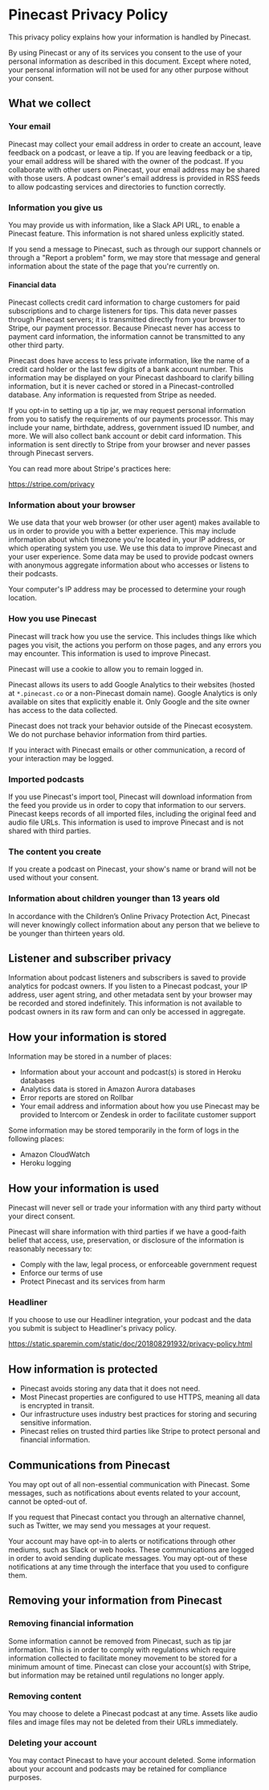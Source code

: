 # Pinecast Privacy Policy

This privacy policy explains how your information is handled by Pinecast.

By using Pinecast or any of its services you consent to the use of your personal information as described in this document. Except where noted, your personal information will not be used for any other purpose without your consent.

## What we collect

### Your email

Pinecast may collect your email address in order to create an account, leave feedback on a podcast, or leave a tip. If you are leaving feedback or a tip, your email address will be shared with the owner of the podcast. If you collaborate with other users on Pinecast, your email address may be shared with those users. A podcast owner's email address is provided in RSS feeds to allow podcasting services and directories to function correctly.

### Information you give us

You may provide us with information, like a Slack API URL, to enable a Pinecast feature. This information is not shared unless explicitly stated.

If you send a message to Pinecast, such as through our support channels or through a "Report a problem" form, we may store that message and general information about the state of the page that you're currently on.

#### Financial data

Pinecast collects credit card information to charge customers for paid subscriptions and to charge listeners for tips. This data never passes through Pinecast servers; it is transmitted directly from your browser to Stripe, our payment processor. Because Pinecast never has access to payment card information, the information cannot be transmitted to any other third party.

Pinecast does have access to less private information, like the name of a credit card holder or the last few digits of a bank account number. This information may be displayed on your Pinecast dashboard to clarify billing information, but it is never cached or stored in a Pinecast-controlled database. Any information is requested from Stripe as needed.

If you opt-in to setting up a tip jar, we may request personal information from you to satisfy the requirements of our payments processor. This may include your name, birthdate, address, government issued ID number, and more. We will also collect bank account or debit card information. This information is sent directly to Stripe from your browser and never passes through Pinecast servers.

You can read more about Stripe's practices here:

https://stripe.com/privacy

### Information about your browser

We use data that your web browser (or other user agent) makes available to us in order to provide you with a better experience. This may include information about which timezone you're located in, your IP address, or which operating system you use. We use this data to improve Pinecast and your user experience. Some data may be used to provide podcast owners with anonymous aggregate information about who accesses or listens to their podcasts.

Your computer's IP address may be processed to determine your rough location.

### How you use Pinecast

Pinecast will track how you use the service. This includes things like which pages you visit, the actions you perform on those pages, and any errors you may encounter. This information is used to improve Pinecast.

Pinecast will use a cookie to allow you to remain logged in.

Pinecast allows its users to add Google Analytics to their websites (hosted at `*.pinecast.co` or a non-Pinecast domain name). Google Analytics is only available on sites that explicitly enable it. Only Google and the site owner has access to the data collected.

Pinecast does not track your behavior outside of the Pinecast ecosystem. We do not purchase behavior information from third parties.

If you interact with Pinecast emails or other communication, a record of your interaction may be logged.

### Imported podcasts

If you use Pinecast's import tool, Pinecast will download information from the feed you provide us in order to copy that information to our servers. Pinecast keeps records of all imported files, including the original feed and audio file URLs. This information is used to improve Pinecast and is not shared with third parties.

### The content you create

If you create a podcast on Pinecast, your show's name or brand will not be used without your consent.

### Information about children younger than 13 years old

In accordance with the Children’s Online Privacy Protection Act, Pinecast will never knowingly collect information about any person that we believe to be younger than thirteen years old.


## Listener and subscriber privacy

Information about podcast listeners and subscribers is saved to provide analytics for podcast owners. If you listen to a Pinecast podcast, your IP address, user agent string, and other metadata sent by your browser may be recorded and stored indefinitely. This information is not available to podcast owners in its raw form and can only be accessed in aggregate.


## How your information is stored

Information may be stored in a number of places:

- Information about your account and podcast(s) is stored in Heroku databases
- Analytics data is stored in Amazon Aurora databases
- Error reports are stored on Rollbar
- Your email address and information about how you use Pinecast may be provided to Intercom or Zendesk in order to facilitate customer support

Some information may be stored temporarily in the form of logs in the following places:

- Amazon CloudWatch
- Heroku logging

## How your information is used

Pinecast will never sell or trade your information with any third party without your direct consent.

Pinecast will share information with third parties if we have a good-faith belief that access, use, preservation, or disclosure of the information is reasonably necessary to:

- Comply with the law, legal process, or enforceable government request
- Enforce our terms of use
- Protect Pinecast and its services from harm

### Headliner

If you choose to use our Headliner integration, your podcast and the data you submit is subject to Headliner's privacy policy.

https://static.sparemin.com/static/doc/201808291932/privacy-policy.html


## How information is protected

- Pinecast avoids storing any data that it does not need.
- Most Pinecast properties are configured to use HTTPS, meaning all data is encrypted in transit.
- Our infrastructure uses industry best practices for storing and securing sensitive information.
- Pinecast relies on trusted third parties like Stripe to protect personal and financial information.


## Communications from Pinecast

You may opt out of all non-essential communication with Pinecast. Some messages, such as notifications about events related to your account, cannot be opted-out of.

If you request that Pinecast contact you through an alternative channel, such as Twitter, we may send you messages at your request.

Your account may have opt-in to alerts or notifications through other mediums, such as Slack or web hooks. These communications are logged in order to avoid sending duplicate messages. You may opt-out of these notifications at any time through the interface that you used to configure them.


## Removing your information from Pinecast

### Removing financial information

Some information cannot be removed from Pinecast, such as tip jar information. This is in order to comply with regulations which require information collected to facilitate money movement to be stored for a minimum amount of time. Pinecast can close your account(s) with Stripe, but information may be retained until regulations no longer apply.

### Removing content

You may choose to delete a Pinecast podcast at any time. Assets like audio files and image files may not be deleted from their URLs immediately.

### Deleting your account

You may contact Pinecast to have your account deleted. Some information about your account and podcasts may be retained for compliance purposes.

